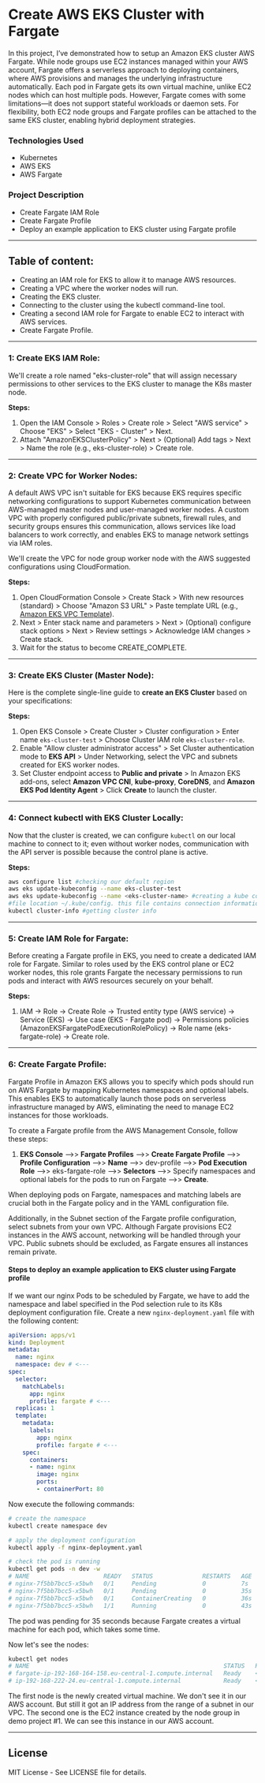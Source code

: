 # Create AWS EKS Cluster with Fargate

In this project, I’ve demonstrated how to setup an Amazon EKS cluster AWS Fargate. While node groups use EC2 instances managed within your AWS account, Fargate offers a serverless approach to deploying containers, where AWS provisions and manages the underlying infrastructure automatically. Each pod in Fargate gets its own virtual machine, unlike EC2 nodes which can host multiple pods. However, Fargate comes with some limitations—it does not support stateful workloads or daemon sets. For flexibility, both EC2 node groups and Fargate profiles can be attached to the same EKS cluster, enabling hybrid deployment strategies.

### Technologies Used
- Kubernetes
- AWS EKS
- AWS Fargate

### Project Description
- Create Fargate IAM Role
- Create Fargate Profile
- Deploy an example application to EKS cluster using Fargate profile
---

## Table of content:

- Creating an IAM role for EKS to allow it to manage AWS resources.
- Creating a VPC where the worker nodes will run.
- Creating the EKS cluster.
- Connecting to the cluster using the kubectl command-line tool.
- Creating a second IAM role for Fargate to enable EC2 to interact with AWS services.
- Create Fargate Profile.

---

### 1: Create EKS IAM Role:
We'll create a role named "eks-cluster-role" that will assign necessary permissions to other services to the EKS cluster to manage the K8s master node.

**Steps:**
1. Open the IAM Console > Roles > Create role > Select "AWS service" > Choose "EKS" > Select "EKS - Cluster" > Next.
2. Attach "AmazonEKSClusterPolicy" > Next > (Optional) Add tags > Next > Name the role (e.g., eks-cluster-role) > Create role.

---

### 2: Create VPC for Worker Nodes:
A default AWS VPC isn't suitable for EKS because EKS requires specific networking configurations to support Kubernetes communication between AWS-managed master nodes and user-managed worker nodes. A custom VPC with properly configured public/private subnets, firewall rules, and security groups ensures this communication, allows services like load balancers to work correctly, and enables EKS to manage network settings via IAM roles.

We'll create the VPC for node group worker node with the AWS suggested configurations using CloudFormation.

**Steps:**
1. Open CloudFormation Console > Create Stack > With new resources (standard) > Choose "Amazon S3 URL" > Paste template URL (e.g., [Amazon EKS VPC Template](https://amazon-eks.s3.us-west-2.amazonaws.com/cloudformation/2020-06-10/amazon-eks-vpc-private-subnets.yaml)).
2. Next > Enter stack name and parameters > Next > (Optional) configure stack options > Next > Review settings > Acknowledge IAM changes > Create stack.
3. Wait for the status to become CREATE_COMPLETE.

---

### 3: Create EKS Cluster (Master Node):
Here is the complete single-line guide to **create an EKS Cluster** based on your specifications:

**Steps:**
1. Open EKS Console > Create Cluster > Cluster configuration > Enter name `eks-cluster-test` > Choose Cluster IAM role `eks-cluster-role`.
2. Enable "Allow cluster administrator access" > Set Cluster authentication mode to **EKS API** > Under Networking, select the VPC and subnets created for EKS worker nodes.
3. Set Cluster endpoint access to **Public and private** > In Amazon EKS add-ons, select **Amazon VPC CNI**, **kube-proxy**, **CoreDNS**, and **Amazon EKS Pod Identity Agent** > Click **Create** to launch the cluster.

---

### 4: Connect kubectl with EKS Cluster Locally:
Now that the cluster is created, we can configure `kubectl` on our local machine to connect to it; even without worker nodes, communication with the API server is possible because the control plane is active.

**Steps:**
```bash
aws configure list #checking our default region
aws eks update-kubeconfig --name eks-cluster-test
aws eks update-kubeconfig --name <eks-cluster-name> #creating a kube config file for connecting kubectl with eks cluster
#file location ~/.kube/config. this file contains connection information for eks cluster to connect.
kubectl cluster-info #getting cluster info
````

---

### 5: Create IAM Role for Fargate:

Before creating a Fargate profile in EKS, you need to create a dedicated IAM role for Fargate. Similar to roles used by the EKS control plane or EC2 worker nodes, this role grants Fargate the necessary permissions to run pods and interact with AWS resources securely on your behalf.

**Steps:**

1. IAM → Role → Create Role → Trusted entity type (AWS service) → Service (EKS) → Use case (EKS - Fargate pod) → Permissions policies (AmazonEKSFargatePodExecutionRolePolicy) → Role name (eks-fargate-role) → Create role.

---

### 6: Create Fargate Profile:

Fargate Profile in Amazon EKS allows you to specify which pods should run on AWS Fargate by mapping Kubernetes namespaces and optional labels. This enables EKS to automatically launch those pods on serverless infrastructure managed by AWS, eliminating the need to manage EC2 instances for those workloads.

To create a Fargate profile from the AWS Management Console, follow these steps:

1. **EKS Console** -->> **Fargate Profiles** -->> **Create Fargate Profile** -->> **Profile Configuration** -->> **Name** -->> dev-profile -->> **Pod Execution Role** -->> eks-fargate-role -->> **Selectors** -->> Specify namespaces and optional labels for the pods to run on Fargate -->> **Create**.

When deploying pods on Fargate, namespaces and matching labels are crucial both in the Fargate policy and in the YAML configuration file.

Additionally, in the Subnet section of the Fargate profile configuration, select subnets from your own VPC. Although Fargate provisions EC2 instances in the AWS account, networking will be handled through your VPC. Public subnets should be excluded, as Fargate ensures all instances remain private.

#### Steps to deploy an example application to EKS cluster using Fargate profile
If we want our nginx Pods to be scheduled by Fargate, we have to add the namespace and label specified in the Pod selection rule to its K8s deployment configuration file. Create a new `nginx-deployment.yaml` file with the following content:
```yaml
apiVersion: apps/v1
kind: Deployment
metadata:
  name: nginx
  namespace: dev # <---
spec:
  selector:
    matchLabels:
      app: nginx
      profile: fargate # <---
  replicas: 1
  template:
    metadata:
      labels:
        app: nginx
        profile: fargate # <---
    spec:
      containers:
      - name: nginx
        image: nginx
        ports:
        - containerPort: 80
```

Now execute the following commands:

```sh
# create the namespace
kubectl create namespace dev

# apply the deployment configuration
kubectl apply -f nginx-deployment.yaml

# check the pod is running
kubectl get pods -n dev -w
# NAME                     READY   STATUS              RESTARTS   AGE
# nginx-7f5bb7bcc5-x5bwh   0/1     Pending             0          7s
# nginx-7f5bb7bcc5-x5bwh   0/1     Pending             0          35s
# nginx-7f5bb7bcc5-x5bwh   0/1     ContainerCreating   0          36s
# nginx-7f5bb7bcc5-x5bwh   1/1     Running             0          43s
```

The pod was pending for 35 seconds because Fargate creates a virtual machine for each pod, which takes some time.

Now let's see the nodes:
```sh
kubectl get nodes
# NAME                                                       STATUS   ROLES    AGE     VERSION
# fargate-ip-192-168-164-158.eu-central-1.compute.internal   Ready    <none>   2m57s   v1.26.3-eks-f4dc2c0
# ip-192-168-222-24.eu-central-1.compute.internal            Ready    <none>   3d4h    v1.26.2-eks-a59e1f0
```

The first node is the newly created virtual machine. We don't see it in our AWS account. But still it got an IP address from the range of a subnet in our VPC. The second one is the EC2 instance created by the node group in demo project #1. We can see this instance in our AWS account.

---

## License

MIT License - See LICENSE file for details.
